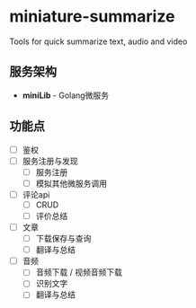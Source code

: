 # miniature-summarize
Tools for quick summarize text, audio and video

## 服务架构
- **miniLib** - Golang微服务

## 功能点
- [ ] 鉴权
- [ ] 服务注册与发现
    - [ ] 服务注册
    - [ ] 模拟其他微服务调用
- [ ] 评论api
    - [ ] CRUD
    - [ ] 评价总结
- [ ] 文章
    - [ ] 下载保存与查询
    - [ ] 翻译与总结
- [ ] 音频
    - [ ] 音频下载 / 视频音频下载
    - [ ] 识别文字
    - [ ] 翻译与总结
